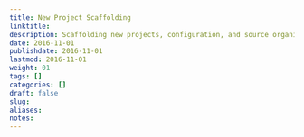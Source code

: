```yaml
---
title: New Project Scaffolding
linktitle:
description: Scaffolding new projects, configuration, and source organization.
date: 2016-11-01
publishdate: 2016-11-01
lastmod: 2016-11-01
weight: 01
tags: []
categories: []
draft: false
slug:
aliases:
notes:
---
```


